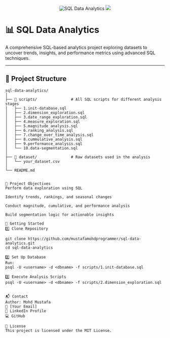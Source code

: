 <!-- Project Banner -->
<p align="center">
  <img src="https://img.shields.io/badge/SQL-Data%20Analytics-blue?style=for-the-badge&logo=postgresql" alt="SQL Data Analytics">
  <img src="https://img.shields.io/badge/Status-Active-success?style=for-the-badge">
</p>

# 📊 SQL Data Analytics
A comprehensive SQL-based analytics project exploring datasets to uncover trends, insights, and performance metrics using advanced SQL techniques.

---

## 📁 Project Structure

```plaintext
sql-data-analytics/
│
├── 📂 scripts/               # All SQL scripts for different analysis stages
│   ├── 1.init-database.sql
│   ├── 2.dimension_exploration.sql
│   ├── 3.date_range_exploration.sql
│   ├── 4.measure_exploration.sql
│   ├── 5.magnitude_analysis.sql
│   ├── 6.ranking_analysis.sql
│   ├── 7.change_over_time_analysis.sql
│   ├── 8.cummulative_analysis.sql
│   ├── 9.performance_analysis.sql
│   └── 10.data-segmentation.sql
│
├── 📂 dataset/               # Raw datasets used in the analysis
│   └── your_dataset.csv
│
└── README.md


🎯 Project Objectives
Perform data exploration using SQL

Identify trends, rankings, and seasonal changes

Conduct magnitude, cumulative, and performance analysis

Build segmentation logic for actionable insights

🚀 Getting Started
1️⃣ Clone Repository

git clone https://github.com/mustafamohdprogrammer/sql-data-analytics.git
cd sql-data-analytics

2️⃣ Set Up Database
Run:
psql -U <username> -d <dbname> -f scripts/1.init-database.sql

3️⃣ Execute Analysis Scripts
psql -U <username> -d <dbname> -f scripts/2.dimension_exploration.sql


📬 Contact
Author: Mohd Mustafa
📧 [Your Email]
🔗 LinkedIn Profile
💻 GitHub

📄 License
This project is licensed under the MIT License.


